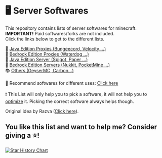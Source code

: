 # 🖥 Server Softwares
This repository contains lists of server softwares for minecraft.
</br>
**IMPORTANT!** Paid softwares/forks are not included.
</br>
Click the links below to get to the different lists.

📕 <a href="java/PROXIES.md">Java Edition Proxies (Bungeecord, Velocity ...)</a>
</br>
📘 <a href="bedrock/PROXIES.md">Bedrock Edition Proxies (Waterdog ...)</a>
</br>
📗 <a href="java/">Java Edition Server (Spigot, Paper ...)</a>
</br>
📙 <a href="bedrock/">Bedrock Edition Servers (Nukkit, PocketMine ...)</a>
</br>
📚 <a href="OTHERS.md">Others (GeyserMC, Carbon...)</a>
</br></br>
📀 Recommend softwares for different uses: <a href="RECOMMEND.md">Click here</a>
</br></br>
❗ This List will only help you to pick a software, it will not help you to [optimize](https://github.com/YouHaveTrouble/minecraft-optimization) it. Picking the correct software always helps though.

Original idea by Razva (<a href="https://gist.github.com/Razva/e7304fb80a210639107a35838dee2832">Click here</a>).

## You like this list and want to help me? Consider giving a ⭐!

[![Star History Chart](https://api.star-history.com/svg?repos=LeStegii/server-softwares&type=Date)](https://star-history.com/#UeberallGebannt/server-softwares&Date)
